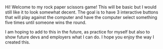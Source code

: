 Hi! Welcome to my rock paper scissors game! This will be basic but I would still like it
to look somewhat decent. The goal is to have 3 interactive buttons that will play against the computer and have the computer select something five times until someone wins the round.

I am hoping to add to this in the future, as practice for myself but also to show future devs and
employers what I can do. I hope you enjoy the way I created this.